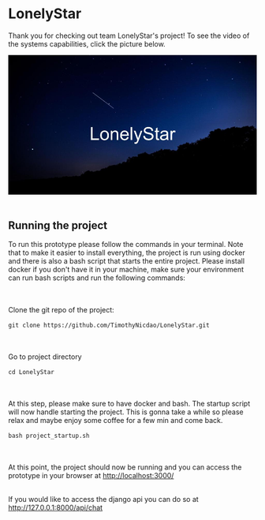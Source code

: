 # LonelyStar

Thank you for checking out team LonelyStar's project! 
To see the video of the systems capabilities, click the picture below. 

[![See the video here](thumbnail.jpg)](https://youtu.be/VszD5POEqAU "LonelyStar's chatbot")
<br><br>


## Running the project

To run this prototype please follow the commands in your terminal. Note that to make it easier to install everything, the project is run using docker and there is also a bash script that starts the entire project. Please install docker if you don't have it in your machine, make sure your environment can run bash scripts and run the following commands: 

<br><br>
Clone the git repo of the project:
```
git clone https://github.com/TimothyNicdao/LonelyStar.git 
```

<br><br>
Go to project directory
```
cd LonelyStar 
```

<br><br>
At this step, please make sure to have docker and bash. The startup script will now handle starting the project. This is gonna take a while so please relax and maybe enjoy some coffee for a few min and come back.
```
bash project_startup.sh
```

<!-- <br><br>
Finally, the script included will start both the client and the server. This might take a few minutes as it also trains the model locally.
```
bash project_startup.sh
``` -->

<br><br>
At this point, the project should now be running and you can access the prototype in your browser at <a href="http://localhost:3000/" target="_blank">http://localhost:3000/</a>

<br>
If you would like to access the django api you can do so at  <a href="http://127.0.0.1:8000/api/chat" target="_blank">http://127.0.0.1:8000/api/chat</a>